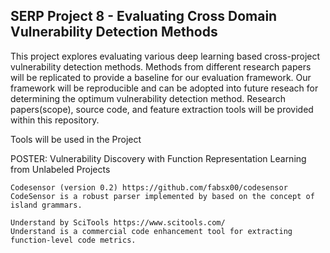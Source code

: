## SERP Project 8 - Evaluating Cross Domain Vulnerability Detection Methods

This project explores evaluating various deep learning based cross-project vulnerability detection methods. Methods from different research papers will be replicated to provide a baseline for our evaluation framework. Our framework will be reproducible and can be adopted into future reseach for determining the optimum vulnerability detection method. Research papers(scope), source code, and feature extraction tools will be provided within this repository.

Tools will be used in the Project

POSTER: Vulnerability Discovery with Function Representation Learning from Unlabeled Projects 

    Codesensor (version 0.2) https://github.com/fabsx00/codesensor 
    CodeSensor is a robust parser implemented by based on the concept of island grammars.

    Understand by SciTools https://www.scitools.com/
    Understand is a commercial code enhancement tool for extracting function-level code metrics.
